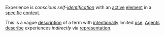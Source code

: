 Experience is *conscious self-[identification](https://github.com/gcassel/Modular-Organization-Terminology/blob/master/terms/identify.md)* with an [active](https://github.com/gcassel/Modular-Organization-Terminology/blob/master/terms/active.md) [element](https://github.com/gcassel/Modular-Organization-Terminology/blob/master/terms/element.md) in a [specific](https://github.com/gcassel/Modular-Organization-Terminology/blob/master/terms/specific.md) [context](https://github.com/gcassel/Modular-Organization-Terminology/blob/master/terms/context.md).

This is a vague [description](https://github.com/gcassel/Modular-Organization-Terminology/blob/master/terms/describe.md) of a term with [intentionally](https://github.com/gcassel/Modular-Organization-Terminology/blob/master/terms/intention.md) limited [use](https://github.com/gcassel/Modular-Organization-Terminology/blob/master/terms/use.md).  [Agents](https://github.com/gcassel/Modular-Organization-Terminology/blob/master/terms/agent.md) [describe](https://github.com/gcassel/Modular-Organization-Terminology/blob/master/terms/description.md) experiences *indirectly* via [representation](https://github.com/gcassel/Modular-Organization-Terminology/blob/master/terms/representation.md).  

